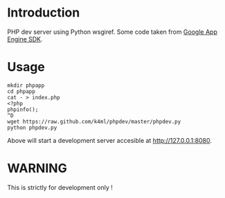 Introduction
============
PHP dev server using Python wsgiref. Some code taken from [Google App Engine SDK][1].

Usage
=====

    mkdir phpapp
    cd phpapp
    cat - > index.php
    <?php
    phpinfo();
    ^D
    wget https://raw.github.com/k4ml/phpdev/master/phpdev.py
    python phpdev.py

Above will start a development server accesible at http://127.0.0.1:8080.

WARNING
=======
This is strictly for development only !

[1]:https://googleappengine.googlecode.com/svn/trunk/python/google/appengine/tools/devappserver2/php/runtime.py
